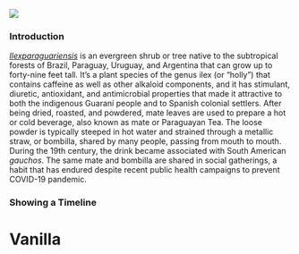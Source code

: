 <a href="https://www.juncture-digital.org"><img src="https://juncture-digital.github.io/juncture/static/images/ve-button.png"></a>

<param ve-config 
       title="Vanilla"
       source-image="https://upload.wikimedia.org/wikipedia/commons/1/17/Spider_lily%2C_Yokohama_IMG_3544.jpg"
       banner="https://upload.wikimedia.org/wikipedia/commons/1/17/Spider_lily%2C_Yokohama_IMG_3544.jpg"
       author="Jason Lopez"
       layout="vertical">

### Introduction
[_Ilexparaguariensis_](https://powo.science.kew.org/taxon/urn:lsid:ipni.org:names:315555-2) is an evergreen shrub or tree native to the subtropical forests of Brazil, Paraguay, Uruguay, and Argentina that can grow up to forty-nine feet tall. It’s a plant species of the genus ilex (or “holly”) that contains caffeine as well as other alkaloid components, and it has stimulant, diuretic, antioxidant, and antimicrobial properties that made it attractive to both the indigenous Guaraní people and to Spanish colonial settlers. After being dried, roasted, and powdered, mate leaves are used to prepare a hot or cold beverage, also known as mate or Paraguayan Tea. The loose powder is typically steeped in hot water and strained through a <span data-mouseover-image-zoomto="543,127,72,20">metallic straw</span>, or bombilla, shared by many people, passing from mouth to mouth. During the 19th century, the drink became associated with South American *gauchos*. The same mate and bombilla are shared in social gatherings, a habit that has endured despite recent public health campaigns to prevent COVID-19 pandemic.
<param ve-image label="Gauchos drinking mate" description="Photograph" license="public domain" url="https://upload.wikimedia.org/wikipedia/commons/c/c2/Gauchos_mateando.jpg">
<param ve-image label="Vanilla" description="Photograph" license="public domain" url="Vanilla_planifolia_-_Köhler–s_Medizinal-Pflanzen-278.jpg">
<param ve-entity eid="Q155" title="Brazil">
<param ve-entity eid="Q46429" title=“Guarani people”>
<param ve-entity eid="Q84263196" title=“COVID-19 pandemic”>
<param ve-entity eid="Q160066" title="straw">
<param ve-video vid="_VQ-ckQPD2I">
<param ve-plant-specimen jpid="10.5555/al.ap.specimen.k000306647">
<param ve-iframe src="https://archive.org/details/biostor-94169/page/n3/mode/2up?q=vanilla+planifolia">

### Showing a Timeline
<param ve-compare sync url="https://upload.wikimedia.org/wikipedia/commons/4/40/Vanilla_planifolia_1.jpg">
<param ve-compare url="https://upload.wikimedia.org/wikipedia/commons/4/43/Vanillanice-Madagascar-vanilla-grading.png?20230628154350">

       
# Vanilla

